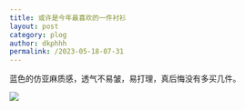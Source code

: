 ```yaml
---
title: 或许是今年最喜欢的一件衬衫
layout: post
category: plog
author: dkphhh
permalink: /2023-05-18-07-31
---
```

蓝色的仿亚麻质感，透气不易皱，易打理，真后悔没有多买几件。

![](https://cdn.jsdelivr.net/gh/dkphhh/img/imgformessage/20230518072855.jpg)
